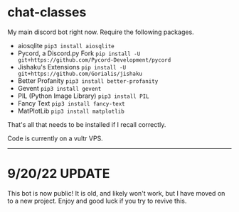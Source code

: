 # chat-classes
My main discord bot right now. Require the following packages.

* aiosqlite `pip3 install aiosqlite`
* Pycord, a Discord.py Fork `pip install -U git+https://github.com/Pycord-Development/pycord`
* Jishaku's Extensions `pip install -U git+https://github.com/Gorialis/jishaku`
* Better Profanity `pip3 install better-profanity`
* Gevent `pip3 install gevent`
* PIL (Python Image Library) `pip3 install PIL`
* Fancy Text `pip3 install fancy-text`
* MatPlotLib `pip3 install matplotlib`

That's all that needs to be installed if I recall correctly.

Code is currently on a vultr VPS.

---
# 9/20/22 UPDATE
This bot is now public! It is old, and likely won't work, but I have moved on to a new project. Enjoy and good luck if you try to revive this.
